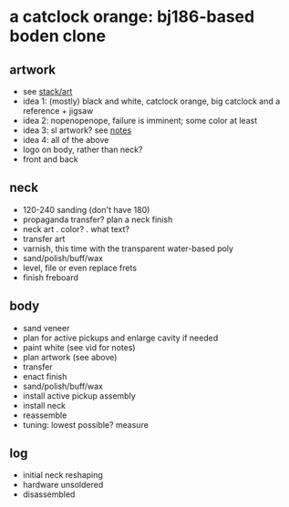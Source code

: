 # a catclock orange: bj186-based boden clone

## artwork
- see [stack/art](stack)
- idea 1: (mostly) black and white, catclock orange, big catclock and a reference + jigsaw
- idea 2: nopenopenope, failure is imminent; some color at least
- idea 3: sl artwork? see [notes](stack)
- idea 4: all of the above
- logo on body, rather than neck?
- front and back

## neck
- 120-240 sanding (don't have 180)
- propaganda transfer? plan a neck finish
- neck art
	. color?
	. what text?
- transfer art
- varnish, this time with the transparent water-based poly
- sand/polish/buff/wax
- level, file or even replace frets
- finish freboard

## body
- sand veneer
- plan for active pickups and enlarge cavity if needed
- paint white (see vid for notes)
- plan artwork (see above)
- transfer
- enact finish
- sand/polish/buff/wax
- install active pickup assembly
- install neck
- reassemble
- tuning: lowest possible? measure


## log
- initial neck reshaping
- hardware unsoldered
- disassembled

